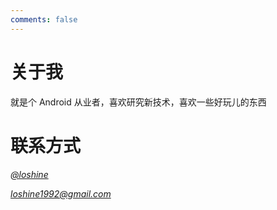 ```yaml
---
comments: false
---
```


# 关于我

就是个 Android 从业者，喜欢研究新技术，喜欢一些好玩儿的东西

# 联系方式

<i class="fa fa-github" /> [@loshine](https://github.com/loshine)

<i class="fa fa-envelope" /> [loshine1992@gmail.com](mailto:loshine1992@gmail.com)